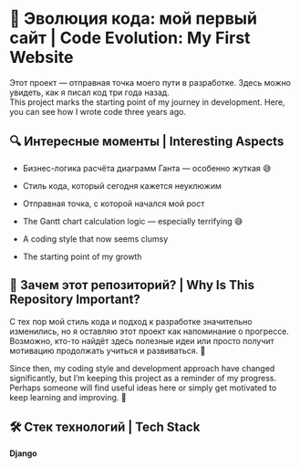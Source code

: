 # 📌 Эволюция кода: мой первый сайт | Code Evolution: My First Website  

Этот проект — отправная точка моего пути в разработке. Здесь можно увидеть, как я писал код три года назад.  
This project marks the starting point of my journey in development. Here, you can see how I wrote code three years ago.  

## 🔍 Интересные моменты | Interesting Aspects  
- Бизнес-логика расчёта диаграмм Ганта — особенно жуткая 😅  
- Стиль кода, который сегодня кажется неуклюжим  
- Отправная точка, с которой начался мой рост  

- The Gantt chart calculation logic — especially terrifying 😅  
- A coding style that now seems clumsy  
- The starting point of my growth  

## 🎯 Зачем этот репозиторий? | Why Is This Repository Important?  
С тех пор мой стиль кода и подход к разработке значительно изменились, но я оставляю этот проект как напоминание о прогрессе. Возможно, кто-то найдёт здесь полезные идеи или просто получит мотивацию продолжать учиться и развиваться. 🚀  

Since then, my coding style and development approach have changed significantly, but I’m keeping this project as a reminder of my progress. Perhaps someone will find useful ideas here or simply get motivated to keep learning and improving. 🚀  

## 🛠 Стек технологий | Tech Stack  
**Django**  
